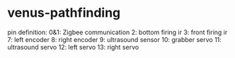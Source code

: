 # venus-pathfinding


pin definition:
0&1: Zigbee communication
2: bottom firing ir
3: front firing ir
7: left encoder
8: right encoder
9: ultrasound sensor
10: grabber servo
11: ultrasound servo
12: left servo
13: right servo
